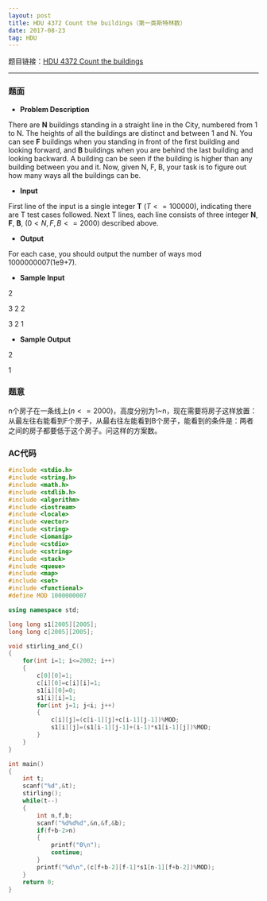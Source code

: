 ```yaml
---
layout: post
title: HDU 4372 Count the buildings（第一类斯特林数）
date: 2017-08-23 
tag: HDU
---
```


题目链接：[HDU 4372 Count the buildings](http://acm.hdu.edu.cn/showproblem.php?pid=4372)

-------------------
### 题面
* **Problem Description**

There are **N** buildings standing in a straight line in the City, numbered from 1 to N. The heights of all the buildings are distinct and between 1 and N. You can see **F** buildings when you standing in front of the first building and looking forward, and **B** buildings when you are behind the last building and looking backward. A building can be seen if the building is higher than any building between you and it. 
Now, given N, F, B, your task is to figure out how many ways all the buildings can be.

* **Input**

 First line of the input is a single integer **T** ($T<=100000$), indicating there are T test cases followed. 
Next T lines, each line consists of three integer **N**, **F**, **B**, ($0<N, F, B<=2000$) described above.

* **Output**

For each case, you should output the number of ways mod 1000000007(1e9+7).

* **Sample Input**

2

3 2 2

3 2 1

* **Sample Output**

2

1

### 题意

n个房子在一条线上($n<=2000$)，高度分别为1~n，现在需要将房子这样放置：从最左往右能看到F个房子，从最右往左能看到B个房子，能看到的条件是：两者之间的房子都要低于这个房子。问这样的方案数。 

### AC代码
``` c++
#include <stdio.h>
#include <string.h>
#include <math.h>
#include <stdlib.h>
#include <algorithm>
#include <iostream>
#include <locale>
#include <vector>
#include <string>
#include <iomanip>
#include <cstdio>
#include <cstring>
#include <stack>
#include <queue>
#include <map>
#include <set>
#include <functional>
#define MOD 1000000007

using namespace std;

long long s1[2005][2005];
long long c[2005][2005];

void stirling_and_C()
{
    for(int i=1; i<=2002; i++)
    {
        c[0][0]=1;
        c[i][0]=c[i][i]=1;
        s1[i][0]=0;
        s1[i][i]=1;
        for(int j=1; j<i; j++)
        {
            c[i][j]=(c[i-1][j]+c[i-1][j-1])%MOD;
            s1[i][j]=(s1[i-1][j-1]+(i-1)*s1[i-1][j])%MOD;
        }
    }
}

int main()
{
    int t;
    scanf("%d",&t);
    stirling();
    while(t--)
    {
        int n,f,b;
        scanf("%d%d%d",&n,&f,&b);
        if(f+b-2>n)
        {
            printf("0\n");
            continue;
        }
        printf("%d\n",(c[f+b-2][f-1]*s1[n-1][f+b-2])%MOD);
    }
    return 0;
}
```
